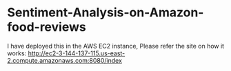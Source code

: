 # Sentiment-Analysis-on-Amazon-food-reviews

I have deployed this in the AWS EC2 instance, Please refer the site on how it works: http://ec2-3-144-137-115.us-east-2.compute.amazonaws.com:8080/index
